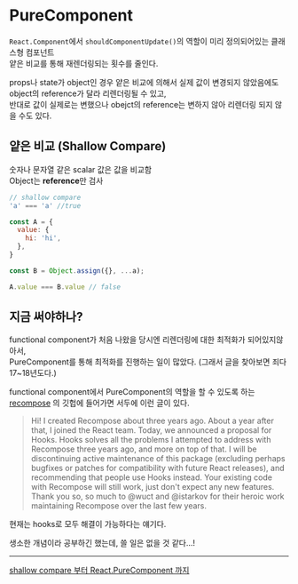 # PureComponent

`React.Component`에서 `shouldComponentUpdate()`의 역할이 미리 정의되어있는 클래스형 컴포넌트  
얕은 비교를 통해 재렌더링되는 횟수를 줄인다. 

props나 state가 object인 경우 얕은 비교에 의해서 실제 값이 변경되지 않았음에도 object의 reference가 달라 리렌더링될 수 있고,  
반대로 값이 실제로는 변했으나 obejct의 reference는 변하지 않아 리렌더링 되지 않을 수도 있다.

## 얕은 비교 (Shallow Compare)

숫자나 문자열 같은 scalar 값은 값을 비교함  
Object는 **reference**만 검사

```js
// shallow compare
'a' === 'a' //true

const A = {
  value: {
    hi: 'hi',
  },
}

const B = Object.assign({}, ...a);

A.value === B.value // false

```

## 지금 써야하나?

functional component가 처음 나왔을 당시엔 리렌더링에 대한 최적화가 되어있지않아서,  
PureComponent를 통해 최적화를 진행하는 일이 많았다. (그래서 글을 찾아보면 죄다 17~18년도다.)

functional component에서 PureComponent의 역할을 할 수 있도록 하는 [recompose](https://github.com/acdlite/recompose) 의 깃헙에 들어가면 서두에 이런 글이 있다.

> Hi! I created Recompose about three years ago. About a year after that, I joined the React team. Today, we announced a proposal for Hooks. Hooks solves all the problems I attempted to address with Recompose three years ago, and more on top of that. I will be discontinuing active maintenance of this package (excluding perhaps bugfixes or patches for compatibility with future React releases), and recommending that people use Hooks instead. Your existing code with Recompose will still work, just don't expect any new features. Thank you so, so much to @wuct and @istarkov for their heroic work maintaining Recompose over the last few years.

현재는 hooks로 모두 해결이 가능하다는 얘기다.

생소한 개념이라 공부하긴 했는데, 쓸 일은 없을 것 같다...! 

---

[shallow compare 부터 React.PureComponent 까지](https://ideveloper2.tistory.com/159)